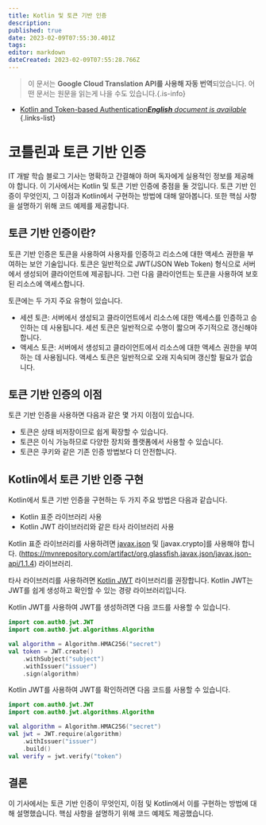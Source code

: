 ```yaml
---
title: Kotlin 및 토큰 기반 인증
description: 
published: true
date: 2023-02-09T07:55:30.401Z
tags: 
editor: markdown
dateCreated: 2023-02-09T07:55:28.766Z
---
```


> 이 문서는 **Google Cloud Translation API를 사용해 자동 번역**되었습니다.
어떤 문서는 원문을 읽는게 나을 수도 있습니다.{.is-info}



- [Kotlin and Token-based Authentication***English** document is available*](/en/Knowledge-base/Kotlin/kotlin-and-token-based-authentication)
{.links-list}


# 코틀린과 토큰 기반 인증

IT 개발 학습 블로그 기사는 명확하고 간결해야 하며 독자에게 실용적인 정보를 제공해야 합니다. 이 기사에서는 Kotlin 및 토큰 기반 인증에 중점을 둘 것입니다. 토큰 기반 인증이 무엇인지, 그 이점과 Kotlin에서 구현하는 방법에 대해 알아봅니다. 또한 핵심 사항을 설명하기 위해 코드 예제를 제공합니다.

## 토큰 기반 인증이란?

토큰 기반 인증은 토큰을 사용하여 사용자를 인증하고 리소스에 대한 액세스 권한을 부여하는 보안 기술입니다. 토큰은 일반적으로 JWT(JSON Web Token) 형식으로 서버에서 생성되어 클라이언트에 제공됩니다. 그런 다음 클라이언트는 토큰을 사용하여 보호된 리소스에 액세스합니다.

토큰에는 두 가지 주요 유형이 있습니다.
- 세션 토큰: 서버에서 생성되고 클라이언트에서 리소스에 대한 액세스를 인증하고 승인하는 데 사용됩니다. 세션 토큰은 일반적으로 수명이 짧으며 주기적으로 갱신해야 합니다.
- 액세스 토큰: 서버에서 생성되고 클라이언트에서 리소스에 대한 액세스 권한을 부여하는 데 사용됩니다. 액세스 토큰은 일반적으로 오래 지속되며 갱신할 필요가 없습니다.

## 토큰 기반 인증의 이점

토큰 기반 인증을 사용하면 다음과 같은 몇 가지 이점이 있습니다.

- 토큰은 상태 비저장이므로 쉽게 확장할 수 있습니다.
- 토큰은 이식 가능하므로 다양한 장치와 플랫폼에서 사용할 수 있습니다.
- 토큰은 쿠키와 같은 기존 인증 방법보다 더 안전합니다.

## Kotlin에서 토큰 기반 인증 구현

Kotlin에서 토큰 기반 인증을 구현하는 두 가지 주요 방법은 다음과 같습니다.

- Kotlin 표준 라이브러리 사용
- Kotlin JWT 라이브러리와 같은 타사 라이브러리 사용

Kotlin 표준 라이브러리를 사용하려면 [javax.json](https://mvnrepository.com/artifact/org.glassfish/javax.json/1.1.4) 및 [javax.crypto]를 사용해야 합니다. (https://mvnrepository.com/artifact/org.glassfish.javax.json/javax.json-api/1.1.4) 라이브러리.

타사 라이브러리를 사용하려면 [Kotlin JWT](https://github.com/kotlin-graphics/kotlin-jwt) 라이브러리를 권장합니다. Kotlin JWT는 JWT를 쉽게 생성하고 확인할 수 있는 경량 라이브러리입니다.

Kotlin JWT를 사용하여 JWT를 생성하려면 다음 코드를 사용할 수 있습니다.

```kotlin
import com.auth0.jwt.JWT
import com.auth0.jwt.algorithms.Algorithm

val algorithm = Algorithm.HMAC256("secret")
val token = JWT.create()
    .withSubject("subject")
    .withIssuer("issuer")
    .sign(algorithm)
```

Kotlin JWT를 사용하여 JWT를 확인하려면 다음 코드를 사용할 수 있습니다.

```kotlin
import com.auth0.jwt.JWT
import com.auth0.jwt.algorithms.Algorithm

val algorithm = Algorithm.HMAC256("secret")
val jwt = JWT.require(algorithm)
    .withIssuer("issuer")
    .build()
val verify = jwt.verify("token")
```

## 결론

이 기사에서는 토큰 기반 인증이 무엇인지, 이점 및 Kotlin에서 이를 구현하는 방법에 대해 설명했습니다. 핵심 사항을 설명하기 위해 코드 예제도 제공했습니다.